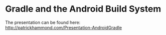 # Gradle and the Android Build System

The presentation can be found here: http://patrickhammond.com/Presentation-AndroidGradle

